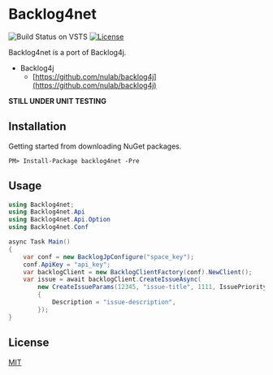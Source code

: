 
# Backlog4net

![Build Status on VSTS](https://ats124.visualstudio.com/_apis/public/build/definitions/6d2503dc-7657-4a46-937e-3fac285bb430/1/badge)
[![License](https://img.shields.io/badge/license-MIT-blue.svg)](LICENSE)

Backlog4net is a port of Backlog4j.

* Backlog4j
  * [https://github.com/nulab/backlog4j](https://github.com/nulab/backlog4j)

**STILL UNDER UNIT TESTING**

## Installation

Getting started from downloading NuGet packages.

```
PM> Install-Package backlog4net -Pre
```

## Usage

```C#
using Backlog4net;
using Backlog4net.Api
using Backlog4net.Api.Option
using Backlog4net.Conf
```

```C#
async Task Main()
{
    var conf = new BacklogJpConfigure("space_key");
    conf.ApiKey = "api_key";
    var backlogClient = new BacklogClientFactory(conf).NewClient();
    var issue = await backlogClient.CreateIssueAsync(
        new CreateIssueParams(12345, "issue-title", 1111, IssuePriorityType.Normal)
        {
            Description = "issue-description",
        });
}
```

## License

[MIT](LICENSE)
